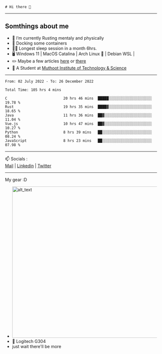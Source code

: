 ```
# Hi there 👋
```

---

## Somthings about me


- 🌱 I’m currently Rusting mentaly and physically
- 🐋 Docking some containers
- 😶‍🌫️ Longest sleep session in a month 6hrs.
- 🖥️ Windows 11 | MacOS Catalina | Arch Linux 🦩 | Debian WSL |
- ✏️ Maybe a few articles [here](https://medium.com/@advaithnarayanan8) or [there](https://medium.com/@advaithnarayanan8)
- 📑 A Student at [Muthoot Institute of Technology & Science](https://mgmits.ac.in/)



---

<!--START_SECTION:waka-->

```text
From: 02 July 2022 - To: 26 December 2022

Total Time: 105 hrs 4 mins

C                          20 hrs 46 mins  █████░░░░░░░░░░░░░░░░░░░░   19.78 %
Rust                       19 hrs 35 mins  ████▓░░░░░░░░░░░░░░░░░░░░   18.65 %
Java                       11 hrs 36 mins  ██▓░░░░░░░░░░░░░░░░░░░░░░   11.04 %
Vue.js                     10 hrs 47 mins  ██▓░░░░░░░░░░░░░░░░░░░░░░   10.27 %
Python                     8 hrs 39 mins   ██░░░░░░░░░░░░░░░░░░░░░░░   08.24 %
JavaScript                 8 hrs 23 mins   ██░░░░░░░░░░░░░░░░░░░░░░░   07.98 %
```

<!--END_SECTION:waka-->

---

📫 Socials :<br>
[Mail](mailto:advaithnarayanan8@gmail.com) | [Linkedin](https://www.linkedin.com/in/advaith-narayanan-a72152214/) | [Twitter](https://twitter.com/advaithnarayan)


--- 
My gear :D

- [<img alt="alt_text" width="500px" src="https://valid.x86.fr/cache/banner/xv24bv-6.png" />](https://valid.x86.fr/xv24bv)
- 🐁 Logitech G304
- just wait there'll be more
